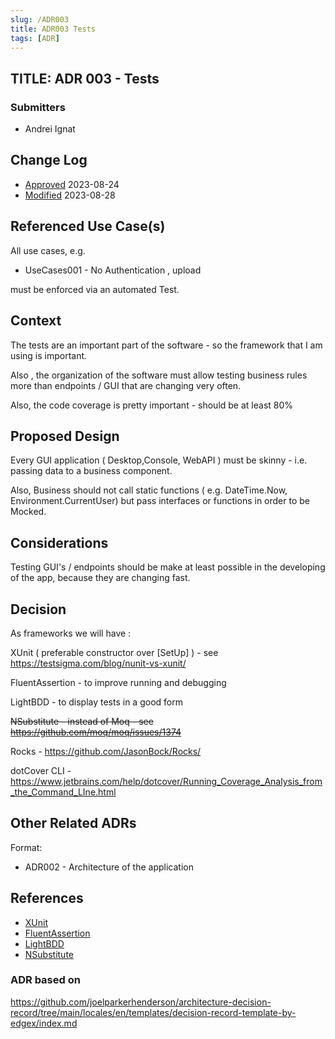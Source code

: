 ```yaml
---
slug: /ADR003
title: ADR003 Tests
tags: [ADR]
--- 
```

## TITLE: ADR 003 - Tests

### Submitters

- Andrei Ignat


## Change Log

- [Approved](https://github.com/ignatandrei/syncPowershellProfile/pull/4) 2023-08-24
- [Modified](https://github.com/ignatandrei/syncPowershellProfile/pull/6) 2023-08-28


## Referenced Use Case(s)

All use cases, e.g. 

- UseCases001 - No Authentication , upload


must be enforced via an automated  Test.

## Context

The tests are an important part of the software - so the framework that I am using is important.

Also , the organization of the software must allow testing business rules more than endpoints / GUI that are changing very often.

Also, the code coverage is pretty important - should be at least 80%

## Proposed Design

Every GUI application ( Desktop,Console, WebAPI ) must be skinny - i.e. passing data to a business component.

Also, Business should not call static functions ( e.g. DateTime.Now, Environment.CurrentUser) but pass interfaces or functions in order to be Mocked.


## Considerations

Testing GUI's / endpoints should be make at least possible in the developing of the app, because they are changing fast.


## Decision

As frameworks we will have :

XUnit ( preferable constructor over \[SetUp\] ) - see https://testsigma.com/blog/nunit-vs-xunit/

FluentAssertion - to improve running and debugging

LightBDD - to display  tests in a good form

<del>NSubstitute - instead of Moq -  see https://github.com/moq/moq/issues/1374</del>


Rocks - https://github.com/JasonBock/Rocks/

dotCover CLI - https://www.jetbrains.com/help/dotcover/Running_Coverage_Analysis_from_the_Command_LIne.html 

## Other Related ADRs


Format:

- ADR002 - Architecture of the application


## References


- [XUnit](https://xunit.net/)
- [FluentAssertion](https://fluentassertions.com/introduction)
- [LightBDD](https://github.com/LightBDD/LightBDD)
- [NSubstitute](https://nsubstitute.github.io/)

### ADR based on
https://github.com/joelparkerhenderson/architecture-decision-record/tree/main/locales/en/templates/decision-record-template-by-edgex/index.md